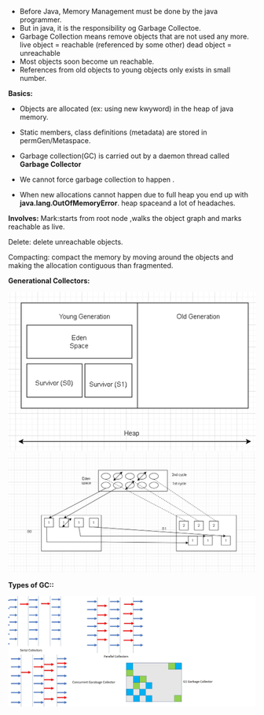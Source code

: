 
* Before Java, Memory Management must be done by the java programmer.
* But in java, it is the responsibility og Garbage Collectoe.
* Garbage Collection means remove objects that are not used any more.
           live object = reachable (referenced by some other)
           dead object = unreachable
* Most objects soon become un reachable.
* References from old objects to young objects only exists in small number.

**Basics:**

* Objects are allocated (ex: using new kwyword) in the heap of java memory.

* Static members, class definitions (metadata) are stored in permGen/Metaspace.

* Garbage collection(GC) is carried out by a daemon thread called **Garbage Collector**

* We cannot force garbage collection to happen .

* When new allocations cannot happen due to full heap you end up with **java.lang.OutOfMemoryError**. heap spaceand a lot of headaches.

**Involves:**
Mark:starts from root node ,walks the object graph and marks reachable as live.

Delete: delete unreachable objects.

Compacting: compact the memory by moving around the objects and making the allocation contiguous than fragmented.

**Generational Collectors:**

![gc.PNG](gc.PNG)
![workingofgc.PNG](workingofgc.PNG)



**Types of GC::**

![typesofgc.jpg](typesofgc.jpg)